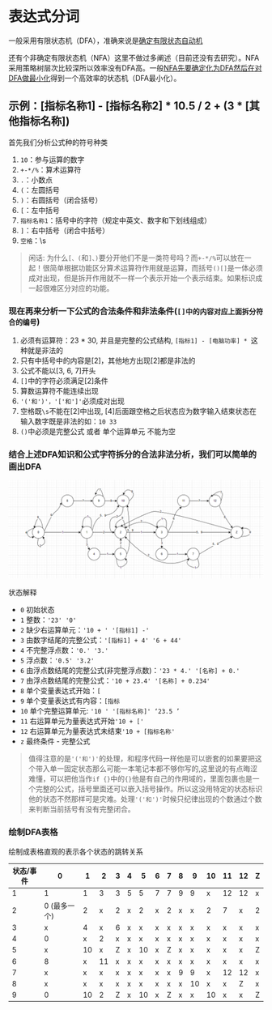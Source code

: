 # 表达式分词
一般采用有限状态机（DFA），准确来说是[确定有限状态自动机](https://www.cnblogs.com/dh-dh/p/10245474.html)

还有个非确定有限状态机（NFA）这里不做过多阐述（目前还没有去研究）。NFA采用策略树层次比较深所以效率没有DFA高。一般[NFA先要确定化为DFA然后在对DFA做最小化](https://juejin.cn/post/7022942350355726349)得到一个高效率的状态机（DFA最小化）。

## 示例：[指标名称1] - [指标名称2] * 10.5 / 2 + (3 * [其他指标名称])
首先我们分析公式种的符号种类

1. `10`：参与运算的数字
2. `+-*/%`：算术运算符
3. `.`：小数点
4. `(`：左圆括号
5. `)`：右圆括号（闭合括号）
6. `[`：左中括号
7. `指标名称1`：括号中的字符（规定中英文、数字和下划线组成）
8. `]`：右中括号（闭合中括号）
9. `空格`：\s

> 闲话: 为什么`[、(`和`]、)`要分开他们不是一类符号吗？而`+-*/%`可以放在一起！很简单根据功能区分算术运算符作用就是运算，而括号`()[]`是一体必须成对出现，但是拆开作用就不一样一个表示开始一个表示结束。如果标识成一起很难区分对应的功能。

### 现在再来分析一下公式的合法条件和非法条件(`[]中的内容对应上面拆分符合的编号`)
1. 必须有运算符：23 * 30, 并且是完整的公式结构, `[指标1] - [电脑功率] * `这种就是非法的
2. 只有中括号中的内容是[2]，其他地方出现[2]都是非法的
3. 公式不能以[3, 6, 7]开头
4. `[]`中的字符必须满足[2]条件
5. 算数运算符不能连续出现
6. `'('和')'，'['和']'`必须成对出现
7. 空格既`\s`不能在[2]中出现, [4]后面跟空格之后状态应为数字输入结束状态在输入数字既是非法的如：`10 33`
8. `()`中必须是完整公式 或者 单个运算单元 不能为空


### 结合上述DFA知识和公式字符拆分的合法非法分析，我们可以简单的画出DFA

![](./20221216173306.png)

状态解释
 - `0` 初始状态
 - `1` 整数：`'23' '0'`
 - `2` 缺少右运算单元：`'10 + ' '[指标1] -'`
 - `3` 由数字结尾的完整公式：`'[指标1] + 4' '6 + 44'`
 - `4` 不完整浮点数：`'0.' '3.'`
 - `5` 浮点数：`'0.5' '3.2'`
 - `6` 由浮点数结尾的完整公式(非完整浮点数)：`'23 * 4.' '[名称] + 0.'`
 - `7` 由浮点数结尾的完整公式：`'10 + 23.4' '[名称] + 0.234'`
 - `8` 单个变量表达式开始：`[`
 - `9` 单个变量表达式有内容：`[指标`
 - `10` 单个完整运算单元: `'10 ' '[指标名称]' ‘23.5 ’`
 - `11` 右运算单元为量表达式开始`'10 + ['`
 - `12` 右运算单元为量表达式未结束`'10 + [指标名称'`
 - `z` 最终条件 - 完整公式

 
> 值得注意的是`'('和')'`的处理，和程序代码一样他是可以嵌套的如果要把这个带入单一固定状态那么可能一本笔记本都不够你写的,这里说的有点晦涩难懂，可以把他当作`if {}`中的`{}`他是有自己的作用域的，里面包裹也是一个完整的公式，括号里面还可以嵌入括号操作。所以这没用特定的状态标识他的状态不然那样可是灾难。处理`'('和')'`时候只纪律出现的个数通过个数来判断当前括号有没有完整闭合。

### 绘制DFA表格
绘制成表格直观的表示各个状态的跳转关系

| 状态/事件  | 0     | 1     | 2    | 3     | 4     | 5     | 6     | 7     | 8     | 9     | 10    | 11    | 12    | Z    |
| -------  | ----- | ----- | ----- | ----- | ----- | ----- | ----- | ----- | ----- | ----- | ----- | ----- | ----- |----- |
| 1        | 1     | 1     | 3     | 3     | 5     | 5     | 7     | 7     | 9     | 9     | x     | 12    | 12    |x     |
| 2        | 0 (最多一个)| 2     | x     | 2     | x     | 2     | x     | 2     | x     | x     | 2     | 7     | x     |2     |
| 3        | x     | 4     | x     | 6     | x     | x     | x     | x     | x     | x     | x     | x     | x     |x     |
| 4        | 0     | x     | 2     | x     | x     | x     | x     | x     | x     | x     | x     | x     | x     |x     |
| 5        | x     | 10    | x     | Z     | x     | 10    | x     | Z     | x     | x     | x     | x     | x     |Z     |
| 6        | 8     | x     | 11    | x     | x     | x     | x     | x     | x     | x     | x     | x     | x     |x     |
| 7        | x     | x     | x     | x     | x     | x     | x     | x     | 9     | 9     | x     | 12    | 12    |x     |
| 8        | x     | x     | x     | x     | x     | x     | x     | x     | x     | 10    | x     | x     | Z     |x     |
| 9        | 0     | 10    | 2     | Z     | x     | 10    | x     | Z     | x     | x     | 10    | x     | x     |Z     |

